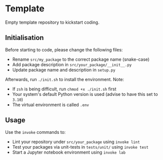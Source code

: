# Template

Empty template repository to kickstart coding.

## Initialisation

Before starting to code, please change the following files:
 - Rename `src/my_package` to the correct package name (snake-case)
 - Add package description in `src/your_package/__init__.py`
 - Update package name and description in `setup.py`

Afterwards, run `./init.sh` to install the environment. Note:
 - If `zsh` is being difficult, run `chmod +x ./init.sh` first
 - Your system's default Python version is used (advise to have this set to `3.10`)
 - The virtual environment is called `.env`


## Usage

Use the `invoke` commands to:
 - Lint your repository under `src/your_package` using `invoke lint`
 - Test your packages via unit-tests in `tests/unit/` using `invoke test`
 - Start a Jupyter notebook environment using `invoke lab`
